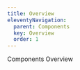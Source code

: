 ```yaml
---
title: Overview
eleventyNavigation:
  parent: Components
  key: Overview
  order: 1
---
```


 Components Overview